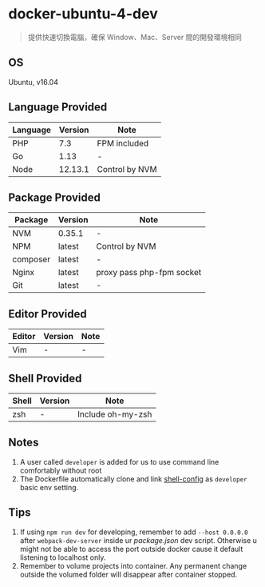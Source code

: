 # docker-ubuntu-4-dev
> 提供快速切換電腦，確保 Window、Mac、Server 間的開發環境相同

## OS
Ubuntu, v16.04

## Language Provided
| Language | Version | Note |
| - | - | - |
| PHP | 7.3 | FPM included |
| Go | 1.13 | - |
| Node | 12.13.1 | Control by NVM |

## Package Provided
| Package | Version | Note |
| - | - | - |
| NVM | 0.35.1 | - |
| NPM | latest | Control by NVM |
| composer | latest | - |
| Nginx | latest | proxy pass php-fpm socket |
| Git | latest | - |

## Editor Provided
| Editor | Version | Note |
| - | - | - |
| Vim | - | - |

## Shell Provided
| Shell | Version | Note |
| - | - | - |
| zsh | - | Include oh-my-zsh |

## Notes
1. A user called `developer` is added for us to use command line comfortably without root
2. The Dockerfile automatically clone and link [shell-config](https://github.com/KJ-Chiu/shell-config) as `developer` basic env setting.

## Tips
1. If using `npm run dev` for developing, remember to add `--host 0.0.0.0` after `webpack-dev-server` inside ur *package.json* dev script. Otherwise u might not be able to access the port outside docker cause it default listening to localhost only.
2. Remember to volume projects into container. Any permanent change outside the volumed folder will disappear after container stopped.